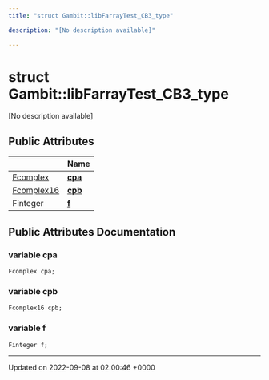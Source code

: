 ```yaml
---
title: "struct Gambit::libFarrayTest_CB3_type"

description: "[No description available]"

---
```


# struct Gambit::libFarrayTest_CB3_type



[No description available]

## Public Attributes

|                | Name           |
| -------------- | -------------- |
| [Fcomplex](/documentation/code/namespaces/namespacegambit/#typedef-gambit-fcomplex) | **[cpa](/documentation/code/classes/structgambit_1_1libfarraytest__cb3__type/#variable-gambitlibfarraytest-cb3-type-cpa)**  |
| [Fcomplex16](/documentation/code/classes/classgambit_1_1fcomplext/) | **[cpb](/documentation/code/classes/structgambit_1_1libfarraytest__cb3__type/#variable-gambitlibfarraytest-cb3-type-cpb)**  |
| Finteger | **[f](/documentation/code/classes/structgambit_1_1libfarraytest__cb3__type/#variable-gambitlibfarraytest-cb3-type-f)**  |

## Public Attributes Documentation

### variable cpa

```
Fcomplex cpa;
```


### variable cpb

```
Fcomplex16 cpb;
```


### variable f

```
Finteger f;
```


-------------------------------

Updated on 2022-09-08 at 02:00:46 +0000